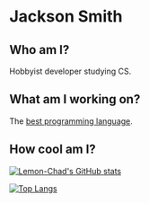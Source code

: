 # Jackson Smith

## Who am I?

Hobbyist developer studying CS.

## What am I working on?

The [best programming language](https://github.com/Lemon-Chad/nupizlang).

## How cool am I?

[![Lemon-Chad's GitHub stats](https://github-readme-stats.vercel.app/api?username=Lemon-Chad&show_icons=true&text_color=FFFFE1&title_color=FFFFE1&bg_color=45,2B00FF,9B00FF&hide_border=true)](https://github.com/anuraghazra/github-readme-stats)

[![Top Langs](https://github-readme-stats.vercel.app/api/top-langs/?username=Lemon-Chad&show_icons=true&text_color=FFFFE1&title_color=FFFFE1&bg_color=45,2B00FF,9B00FF&hide_border=true)](https://github.com/anuraghazra/github-readme-stats)
